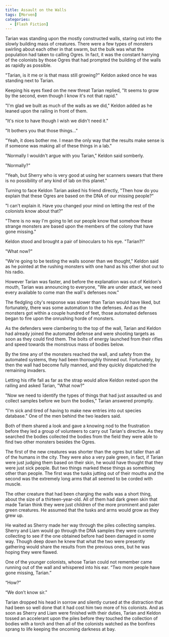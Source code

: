 ```yaml
---
title: Assault on the Walls
tags: [Morven]
categories:
  - [Flash Fiction]
---
```

Tarian was standing upon the mostly constructed walls, staring out into the slowly building mass of creatures.  There were a few types of monsters swirling about each other in that swarm, but the bulk was what the population had taken to calling Ogres.  In fact, it was the constant harrying of the colonists by those Ogres that had prompted the building of the walls as rapidly as possible.

"Tarian, is it me or is that mass still growing?"  Keldon asked once he was standing next to Tarian.<!-- more -->

Keeping his eyes fixed on the new threat Tarian replied, "It seems to grow by the second, even though I know it's not that rapid."

"I'm glad we built as much of the walls as we did,"  Keldon added as he leaned upon the railing in front of them.

"It's nice to have though I wish we didn't need it."

"It bothers you that those things..."

"Yeah, it does bother me.  I mean the only way that the results make sense is if someone was making all of these things in a lab."

"Normally I wouldn't argue with you Tarian,"  Keldon said somberly.

"Normally?"

"Yeah, but Sherry who is very good at using her scanners swears that there is no possibility of any kind of lab on this planet."

Turning to face Keldon Tarian asked his friend directly, "Then how do you explain that these Ogres are based on the DNA of our missing people?"

"I can't explain it.  Have you changed your mind on letting the rest of the colonists know about that?" 

"There is no way I'm going to let our people know that somehow these strange monsters are based upon the members of the colony that have gone missing."

Keldon stood and brought a pair of binoculars to his eye. "Tarian?!"

"What now?"

"We're going to be testing the walls sooner than we thought,"  Keldon said as he pointed at the rushing monsters with one hand as his other shot out to his radio.

However Tarian was faster, and before the explanation was out of Keldon's mouth, Tarian was announcing to everyone, "We are under attack, we need every available to come man the wall's defenses now."

The fledgling city's response was slower than Tarian would have liked, but fortunately, there was some automation to the defenses.  And as the monsters got within a couple hundred of feet, those automated defenses began to fire upon the onrushing horde of monsters.

As the defenders were clambering to the top of the wall, Tarian and Keldon had already joined the automated defense and were shooting targets as soon as they could find them.  The bolts of energy launched from their rifles and speed towards the monstrous mass of bodies below.

By the time any of the monsters reached the wall, and safety from the automated systems, they had been thoroughly thinned out.  Fortunately, by then the wall had become fully manned, and they quickly dispatched the remaining invaders.

Letting his rifle fall as far as the strap would allow Keldon rested upon the railing and asked Tarian, "What now?"

"Now we need to identify the types of things that had just assaulted us and collect samples before we burn the bodies,"  Tarian answered promptly.

"I'm sick and tired of having to make new entries into out species database."  One of the men behind the two leaders said.

Both of them shared a look and gave a knowing nod to the frustration before they led a group of volunteers to carry out Tarian's directive.  As they searched the bodies collected the bodies from the field they were able to find two other monsters besides the Ogres.

The first of the new creatures was shorter than the ogres but taller than all of the humans in the city.  They were also a very pale green, in fact, if Tarian were just judging them based on their skin, he would have thought that they were just sick people.  But two things marked these things as something other than people.  The first was the tusks jutting out of their mouths and the second was the extremely long arms that all seemed to be corded with muscle.

The other creature that had been charging the walls was a short thing, about the size of a thirteen-year-old.  All of them had dark green skin that made Tarian think they were just children of the more prominent and paler green creatures.  He assumed that the tusks and arms would grow as they grew up.

He waited as Sherry made her way through the piles collecting samples.  Sherry and Liam would go through the DNA samples they were currently collecting to see if the one obtained before had been damaged in some way.  Though deep down he knew that what the two were presently gathering would share the results from the previous ones, but he was hoping they were flawed.

One of the younger colonists, whose Tarian could not remember came running out of the wall and whispered into his ear.  “Two more people have gone missing, Tarian.”

“How?”

“We don’t know sir.”

Tarian dropped his head in sorrow and silently cursed at the distraction that had been so well done that it had cost him two more of his colonists.  And as soon as Sherry and Liam were finished with their duties, Tarian and Keldon tossed an accelerant upon the piles before they touched the collection of bodies with a torch and then all of the colonists watched as the bonfires sprang to life keeping the oncoming darkness at bay.